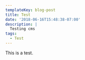```yaml
---
templateKey: blog-post
title: Test
date: '2018-06-16T15:48:38-07:00'
description: |
  Testing cms
tags:
  - Test
---
```

This is a test.
